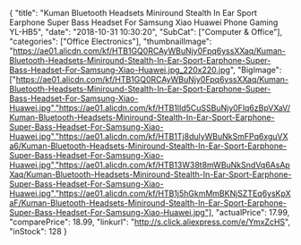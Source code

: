 {
	"title": "Kuman Bluetooth Headsets Miniround Stealth In Ear Sport Earphone Super Bass Headset For Samsung Xiao Huawei Phone Gaming YL-HB5",
	"date": "2018-10-31 10:30:20",
	"SubCat": ["Computer & Office"],
	"categories": ["Office Electronics"],
	"thumbnailImage": "https://ae01.alicdn.com/kf/HTB1GQ0RCAyWBuNjy0Fpq6yssXXaq/Kuman-Bluetooth-Headsets-Miniround-Stealth-In-Ear-Sport-Earphone-Super-Bass-Headset-For-Samsung-Xiao-Huawei.jpg_220x220.jpg",
	"BigImage": ["https://ae01.alicdn.com/kf/HTB1GQ0RCAyWBuNjy0Fpq6yssXXaq/Kuman-Bluetooth-Headsets-Miniround-Stealth-In-Ear-Sport-Earphone-Super-Bass-Headset-For-Samsung-Xiao-Huawei.jpg","https://ae01.alicdn.com/kf/HTB1lId5CuSSBuNjy0Flq6zBpVXaV/Kuman-Bluetooth-Headsets-Miniround-Stealth-In-Ear-Sport-Earphone-Super-Bass-Headset-For-Samsung-Xiao-Huawei.jpg","https://ae01.alicdn.com/kf/HTB1Tj8dulyWBuNkSmFPq6xguVXa6/Kuman-Bluetooth-Headsets-Miniround-Stealth-In-Ear-Sport-Earphone-Super-Bass-Headset-For-Samsung-Xiao-Huawei.jpg","https://ae01.alicdn.com/kf/HTB13W38t8mWBuNkSndVq6AsApXaq/Kuman-Bluetooth-Headsets-Miniround-Stealth-In-Ear-Sport-Earphone-Super-Bass-Headset-For-Samsung-Xiao-Huawei.jpg","https://ae01.alicdn.com/kf/HTB1j5hGkmMmBKNjSZTEq6ysKpXaF/Kuman-Bluetooth-Headsets-Miniround-Stealth-In-Ear-Sport-Earphone-Super-Bass-Headset-For-Samsung-Xiao-Huawei.jpg"],
	"actualPrice": 17.99,
	"comparePrice": 18.99,
	"linkurl": "http://s.click.aliexpress.com/e/YmxZcHS",
	"inStock": 128
}
